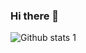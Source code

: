 ### Hi there 👋
![Github stats 1](https://github-readme-stats.vercel.app/api?username=AykutGkc&show_icons=true&theme=gradient) 


